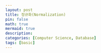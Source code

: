 ```yaml
---
layout: post
title: 정규화(Normalization)
pin: false
math: true
mermaid: true
description:
categories: [Computer Science, Database]
tags: [basic]
---
```

